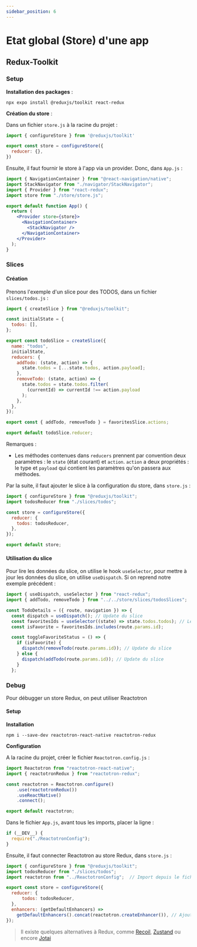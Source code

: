 ```yaml
---
sidebar_position: 6
---
```


# Etat global (Store) d'une app

## Redux-Toolkit

### Setup

**Installation des packages** :

```shell
npx expo install @reduxjs/toolkit react-redux
```

**Création du store** : 

Dans un fichier `store.js` à la racine du projet : 

```js
import { configureStore } from '@reduxjs/toolkit'

export const store = configureStore({
  reducer: {},
})
```

Ensuite, il faut fournir le store à l'app via un provider. Donc, dans `App.js` : 

```jsx
import { NavigationContainer } from "@react-navigation/native";
import StackNavigator from "./navigator/StackNavigator";
import { Provider } from "react-redux";
import store from "./store/store.js";

export default function App() {
  return (
    <Provider store={store}>
      <NavigationContainer>
        <StackNavigator />
      </NavigationContainer>
    </Provider>
  );
}
```

### Slices

#### Création

Prenons l'exemple d'un slice pour des TODOS, dans un fichier `slices/todos.js` : 

```jsx
import { createSlice } from "@reduxjs/toolkit";

const initialState = {
  todos: [],
};

export const todoSlice = createSlice({
  name: "todos",
  initialState,
  reducers: {
    addTodo: (state, action) => {
      state.todos = [...state.todos, action.payload];
    },
    removeTodo: (state, action) => {
      state.todos = state.todos.filter(
        (currentId) => currentId !== action.payload
      );
    },
  },
});

export const { addTodo, removeTodo } = favoritesSlice.actions;

export default todoSlice.reducer;
```

Remarques : 

- Les méthodes contenues dans `reducers` prennent par convention deux paramètres : le `state` (état courant) et `action`. `action` a deux propriétés : le type et `payload` qui contient
les paramètres qu'on passera aux méthodes.

Par la suite, il faut ajouter le slice à la configuration du store, dans `store.js` : 

```js
import { configureStore } from "@reduxjs/toolkit";
import todosReducer from "./slices/todos";

const store = configureStore({
  reducer: {
    todos: todosReducer,
  },
});

export default store;
```

#### Utilisation du slice

Pour lire les données du slice, on utilise le hook `useSelector`, pour mettre à jour les données du slice, on utilise `useDispatch`. Si on reprend notre exemple précédent : 

```jsx
import { useDispatch, useSelector } from "react-redux";
import { addTodo, removeTodo } from "../../store/slices/todosSlices";

const TodoDetails = ({ route, navigation }) => {
  const dispatch = useDispatch(); // Update du slice
  const favoritesIds = useSelector((state) => state.todos.todos); // Lecture du slice
  const isFavorite = favoritesIds.includes(route.params.id);

  const toggleFavoriteStatus = () => {
    if (isFavorite) {
      dispatch(removeTodo(route.params.id)); // Update du slice
    } else {
      dispatch(addTodo(route.params.id)); // Update du slice
    }
  };
```

### Debug

Pour débugger un store Redux, on peut utiliser Reactotron

#### Setup

**Installation**

```shell
npm i --save-dev reactotron-react-native reactotron-redux
```

**Configuration**

A la racine du projet, créer le fichier `Reactotron.config.js` : 

```js
import Reactotron from "reactotron-react-native";
import { reactotronRedux } from "reactotron-redux";

const reactotron = Reactotron.configure()
    .use(reactotronRedux())
    .useReactNative()
    .connect();

export default reactotron;
```

Dans le fichier `App.js`, avant tous les imports, placer la ligne : 

```js
if (__DEV__) {
  require("./ReactotronConfig");
}
```

Ensuite, il faut connecter Reactotron au store Redux, dans `store.js` : 

```js
import { configureStore } from "@reduxjs/toolkit";
import todosReducer from "./slices/todos";
import reactotron from "../ReactotronConfig";  // Import depuis le fichier de configuration

export const store = configureStore({
  reducer: {
      todos: todosReducer,
  },
  enhancers: (getDefaultEnhancers) =>
    getDefaultEnhancers().concat(reactotron.createEnhancer()), // Ajout de reactotron dans la propriéte enhancers de configureStore
});
```

> Il existe quelques alternatives à Redux, comme [Recoil](https://recoiljs.org/fr/), [Zustand](https://zustand-demo.pmnd.rs/) ou encore [Jotai](https://jotai.org/docs/utilities/storage)